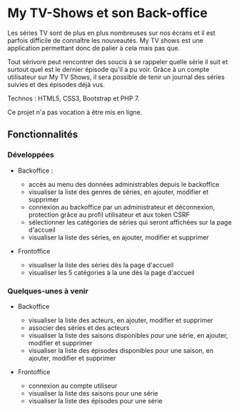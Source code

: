 # My TV-Shows et son Back-office

Les séries TV sont de plus en plus nombreuses sur nos écrans et il est parfois difficile de connaître les nouveautés. My TV shows est une application permettant donc de palier à cela mais pas que.

Tout sérivore peut rencontrer des soucis à se rappeler quelle série il suit et surtout quel est le dernier épisode qu'il a pu voir. Grâce à un compte utilisateur sur My TV Shows, il sera possible de tenir un journal des séries suivies et des épisodes déjà vus.

Technos : HTML5, CSS3, Bootstrap et PHP 7.

Ce projet n'a pas vocation à être mis en ligne.

## Fonctionnalités

### Développées

- Backoffice :
  - accès au menu des données administrables depuis le backoffice
  - visualiser la liste des genres de séries, en ajouter, modifier et supprimer
  - connexion au backoffice par un administrateur et déconnexion, protection grâce au profil utilisateur et aux token CSRF
  - sélectionner les catégories de séries qui seront affichées sur la page d'accueil
  - visualiser la liste des séries, en ajouter, modifier et supprimer

- Frontoffice
  - visualiser la liste des séries dès la page d'accueil
  - visualiser les 5 catégories à la une dès la page d'accueil

### Quelques-unes à venir

- Backoffice
  - visualiser la liste des acteurs, en ajouter, modifier et supprimer
  - associer des séries et des acteurs
  - visualiser la liste des saisons disponibles pour une série, en ajouter, modifier et supprimer
  - visualiser la liste des épisodes disponibles pour une saison, en ajouter, modifier et supprimer

- Frontoffice
  - connexion au compte utiliseur
  - visualiser la liste des saisons pour une série
  - visualiser la liste des épisodes pour une série
